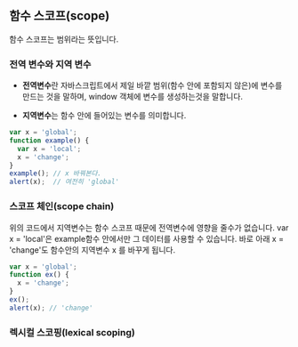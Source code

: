 ## 함수 스코프(scope)

함수 스코프는 범위라는 뜻입니다.

### 전역 변수와 지역 변수

* **전역변수**란 자바스크립트에서 제일 바깥 범위(함수 안에 포함되지 않은)에 변수를 만드는 것을 말하며, 
window 객체에 변수를 생성하는것을 말합니다.

* **지역변수**는 함수 안에 들어있는 변수를 의미합니다.

```javascript
var x = 'global';
function example() {
  var x = 'local';
  x = 'change';
}
example(); // x 바꿔본다.
alert(x);  // 여전히 'global'
```

### 스코프 체인(scope chain)

위의 코드에서 지역변수는 함수 스코프 때문에 전역변수에 영향을 줄수가 없습니다.
var x = 'local'은 example함수 안에서만 그 데이터를 사용할 수 있습니다.
바로 아래 x = 'change'도 함수안의 지역변수 x 를 바꾸게 됩니다.

```javascript
var x = 'global';
function ex() {
  x = 'change';
}
ex();
alert(x); // 'change'
```

### 렉시컬 스코핑(lexical scoping)
